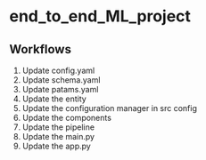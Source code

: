 # end_to_end_ML_project


## Workflows

1. Update config.yaml
2. Update schema.yaml
3. Update patams.yaml
4. Update the entity
5. Update the configuration manager in src config
6. Update the components
7. Update the pipeline
8. Update the main.py
9. Update the app.py